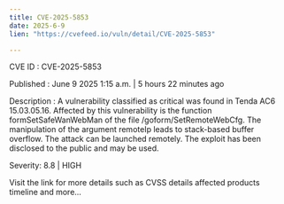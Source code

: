 ```yaml
---
title: CVE-2025-5853
date: 2025-6-9
lien: "https://cvefeed.io/vuln/detail/CVE-2025-5853"

---
```


CVE ID : CVE-2025-5853

Published :  June 9
2025
1:15 a.m. | 5 hours
22 minutes ago

Description : A vulnerability classified as critical was found in Tenda AC6 15.03.05.16. Affected by this vulnerability is the function formSetSafeWanWebMan of the file /goform/SetRemoteWebCfg. The manipulation of the argument remoteIp leads to stack-based buffer overflow. The attack can be launched remotely. The exploit has been disclosed to the public and may be used.

Severity: 8.8 | HIGH

Visit the link for more details
such as CVSS details
affected products
timeline
and more...
